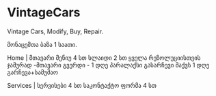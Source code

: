 ﻿# VintageCars
Vintage Cars, Modify, Buy, Repair.

მონაცემთა ბაზა 1 საათი.

Home | მთავარი
მენიუ 4 სთ
სლაიდი 2 სთ
ყველა რეზოლუციისთვის  ჯამურად -მთავარი გვერდი - 1 დღე
პარალაქსი გასარჩევი მაქვს 1 დღე გარჩევა+სამუშაო

Services | სერვისები
4 სთ
საკონტაქტო ფორმა
4 სთ
